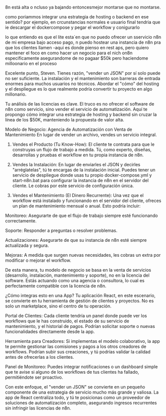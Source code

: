 8n está alta o ncluso ya bajando entoncesmejor montarse que no montarse.



como poriammos integrar una estrategia de hosting o backend en ese sentido? por ejemplo, en crcunstancias normales e usuario final tendria que ie descargar el dockercompose y pegar el workflow y conigurarlo



lo que entiendo es que el lite esta´en que no puedo ofrecer un sservicio n8n de mi empresa bajo acceso pago, n puedo hostear una instancia de n8n pra que los clientes llamen -aqui es donde pienso en rest aps, pero quiero mantener el foco en como hacer un negocio para el nich on8n especificamente asegurandome de no pagaar $50k pero haciendome milloonario en el proceso



Excelente punto, Steven. Tienes razón, "vender un JSON" por sí solo puede no ser suficiente. La instalación y el mantenimiento son barreras de entrada enormes para muchos usuarios no técnicos. Abordar el "cómo" del hosting y el despliegue es lo que realmente podría convertir tu proyecto en algo millonario.

Tu análisis de las licencias es clave. El truco es no ofrecer el software de n8n como servicio, sino vender el servicio de automatización. Aquí te propongo cómo integrar una estrategia de hosting y backend sin cruzar la línea de los $50K, manteniendo la propuesta de valor alta.

Modelo de Negocio: Agencia de Automatización con Venta de Mantenimiento
En lugar de vender un archivo, vendes un servicio integral.

1. Vendes el Producto (Tu Know-How): El cliente te contrata para que le construyas un flujo de trabajo a medida. Tú, como experto, diseñas, desarrollas y pruebas el workflow en tu propia instancia de n8n.

2. Vendes la Instalación: En lugar de enviarles el JSON y decirles "arréglatelas", tú te encargas de la instalación inicial. Puedes tener un servicio de despliegue donde usas tu propio docker-compose.yml y start-n8n.bat para configurar la instancia de n8n en el servidor del cliente. Le cobras por este servicio de configuración única.

3. Vendes el Mantenimiento (El Dinero Recurrente): Una vez que el workflow está instalado y funcionando en el servidor del cliente, ofreces un plan de mantenimiento mensual o anual. Esto podría incluir:

Monitoreo: Asegurarte de que el flujo de trabajo siempre esté funcionando correctamente.

Soporte: Responder a preguntas o resolver problemas.

Actualizaciones: Asegurarte de que su instancia de n8n esté siempre actualizada y segura.

Mejoras: A medida que surgen nuevas necesidades, les cobras un extra por modificar o mejorar el workflow.

De esta manera, tu modelo de negocio se basa en la venta de servicios (desarrollo, instalación, mantenimiento y soporte), no en la licencia del software. Estás actuando como una agencia o consultora, lo cual es perfectamente compatible con la licencia de n8n.

¿Cómo integras esto en una App?
Tu aplicación React, en este escenario, se convierte en tu herramienta de gestión de clientes y proyectos. No es solo un marketplace, sino el centro de tu operación.

Portal de Clientes: Cada cliente tendría un panel donde puede ver los workflows que le has construido, el estado de su servicio de mantenimiento, y el historial de pagos. Podrían solicitar soporte o nuevas funcionalidades directamente desde la app.

Herramienta para Creadores: Si implementas el modelo colaborativo, la app te permite gestionar las comisiones y pagos a los otros creadores de workflows. Podrían subir sus creaciones, y tú podrías validar la calidad antes de ofrecerlas a los clientes.

Panel de Monitoreo: Puedes integrar notificaciones o un dashboard simple que te avise si alguno de los workflows de tus clientes ha fallado, permitiéndote ser proactivo.

Con este enfoque, el "vender un JSON" se convierte en un pequeño componente de una estrategia de servicio mucho más grande y valiosa. La app de React centraliza todo, y tú te posicionas como un proveedor de soluciones de automatización completo, asegurando ingresos recurrentes sin infringir las licencias de n8n.